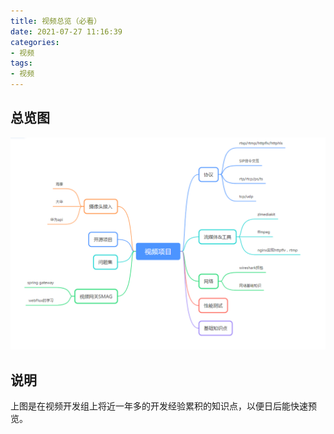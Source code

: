 ```yaml
---
title: 视频总览（必看）
date: 2021-07-27 11:16:39
categories: 
- 视频
tags:
- 视频
---
```


## 总览图

![视频总览图](/images/video/视频总览.png)

## 说明

上图是在视频开发组上将近一年多的开发经验累积的知识点，以便日后能快速预览。